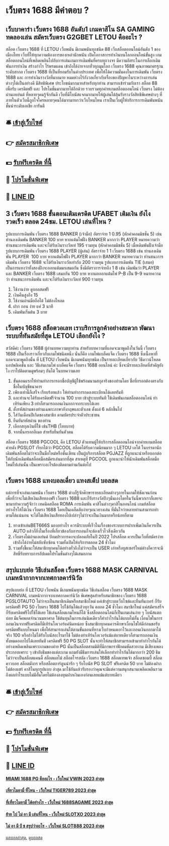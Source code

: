 # เว็บตรง 1688 มีคำตอบ ?
## เว็บบาคาร่า เว็บตรง 1688 อันดับ1 เกมคาสิโน SA GAMING ทดลองเล่น สมัครเว็บตรง G2GBET LETOU คืออะไร ?
สล็อต เว็บตรง 1688 ที่ LETOU เว็บพนัน มีเกมพนันทุกชนิด 88 เว็บสล็อตออนไลน์อันดับ 1 ของเมืองไทย เว็บที่ให้ทุกความต้องการของเหล่านักพนัน เปิดโอกาสการทำเงินบนโลกออนไลน์ขั้นสูง เกมสล็อตออนไลน์ที่เพลิดเพลินไปกับการเล่นเกมการเดิมพันที่ครบทุกวงจร มีความอิสระในการเลือกเดิมพันการทำเงิน สร้างกำไร ไร้พรมแดน เข้าถึงได้ง่ายจากทั่วทุกมุมโลก เว็บตรง 1688 คุณภาพมาตรฐานระดับสากล เว็บตรง 1688 ที่เป็นที่ยอมรับในต่างประเทศ เพื่อให้ได้ความมั่นคงในการเดิมพัน เว็บตรง 1688 และ การทำเงินรางวัลที่มากมาย หมดห่วงไร้กังวลเกี่ยวกับเรื่องของปัญหาในระหว่างการเล่นต่างๆได้เป็นอย่างดี มีสิทธิพิเศษ ประโยชน์มากมายสำหรับทุกท่าน สามารถเข้าร่วมกับเรา สล็อต 88 เพื่อรับ เครดิตฟรี และ โปรโมชั่นมากมายได้อีกด้วย รวบรวมทุกค่ายเกมสล็อตออนไลน์ เว็บตรง ไม่ต้องผ่านเอเย่นต์ ที่หลายๆคนรู้จักกันดี เว็บที่มีโบนัสแจกมากมายให้ผู้เล่นได้ลุ้นรับรางวัลสิทธิพิเศษต่างๆ ที่ภายในตัวเว็บนี้ถูกใจใครหลายๆคนได้มากมายกว่าเว็บไหนไหน เราเป็นเว็บผู้ให้บริการการเดิมพันพนันชั้นนำระดับเอเชีย การันตี

## 🛎 [เข้าสู่เว็บไซต์](https://bit.ly/3SdLNi2)
## 👉 [สมัครสมาชิกพิเศษ](https://bit.ly/3SdLNi2)
## 💵 [รับฟรีเครดิต ที่นี้](https://bit.ly/3dyRKHj)
## 👑 [โปรโมชั่นพิเศษ](https://bit.ly/3dyRKHj)
## 📱 [LINE ID](https://bit.ly/3dyRKHj)

## 3 เว็บตรง 1688 ขั้นตอนเติมเครดิต UFABET เติมเงิน ยังไง รวดเร็ว ตลอด 24ชม. LETOU เล่นที่ไหน ?
รูปแบบการเดิมพัน เว็บตรง 1688 BANKER (เจ้ามือ) อัตราจ่าย 1 0.95 (หักค่าคอมมิชชั่น 5) เช่น ท่านลงเดิมพัน BANKER 100 บาท หากแต้มไพ่ฝั่ง BANKER มากกว่า PLAYER หมายความว่า ท่านชนะการเดิมพัน และจะได้รับเงินรางวัลเท่ 195 รวมทุน (หักค่าคอมมิชชั่น 5) เมื่อเดิมพันฝั่งเจ้ามือ
รูปแบบการเดิมพัน เว็บตรง 1688 PLAYER (ผู้เล่น) อัตราจ่าย 1 1 เว็บตรง 1688 เช่น ท่านลงเดิมพัน PLAYER  100 บาท หากแต้มไพ่ฝั่ง PLAYER มากกว่า BANKER หมายความว่า ท่านชนะการเดิมพัน เว็บตรง 1688 จะได้รับเงินรางวัลเท่ากับ 200 รวมทุน
รูปแบบการเดิมพัน TIE (เสมอ) เป็นการแทงว่าทั้งสองฝั่งจะออกแต้มมาเสมอกัน ซึ่งมีอัตราการจ่ายถึง 1 8 เช่น เดิมพันว่า PLAYER และ BANKER เว็บตรง 1688 เสมอกัน 100 บาท หากผลออกแต้มไพ่ P-ฺB เป็น 9-9 หมายความว่า ท่านชนะการเดิมพัน และจะได้รับเงินรางวัลเท่ 900 รวมทุน
1. ใช้งานง่าย ดูบอลสดฟรี
2. เงินคืนสูงถึง 15
3. ใช้งานผ่านมือถือได้ ไม่ต้องโหลด
4. ฝาก ถอน ง่าย แค่ 3 นาที
5. เดิมพันเริ่มต้น 3 บาท

## เว็บตรง 1688 สล็อตวอเลท เราบริการลูกค้าอย่างสะดวก พัฒนาระบบที่ทันสมัยที่สุด LETOU เลือกยังไง ?
สวัสดีค่ะ เว็บตรง 1688 ผู้อ่านบทความทุกท่าน สำหรับบทความที่แอดจะมาพูดถึงในวันนี้ เว็บตรง 1688 เป็นเรื่องราวเกี่ยวกับเกมไพ่ชนิดหนึ่ง นั่นก็คือ เกมไพ่แบล็คแจ็ค เว็บตรง 1688 ซึ่งเนื้อหาที่แอดจะมาพูดถึงนั้น ที่ LETOU เว็บพนัน มีเกมพนันทุกชนิด เป็นรายละเอียดเกี่ยวกับ วิธีดาวน์โหลดแอปพลิเคชั่น และ วิธีเล่นเกมไพ่ แบล็คแจ็ค เว็บตรง 1688 ออนไลน์ ค่ะ ซึ่งจะมีรายละเอียดที่สำคัญยังไง เราไปติดตามดูพร้อมๆ กันได้ ในบทความเลย
1. ขั้นตอนแรกให้ท่านทำการกรอกชื่อบัญชีผู้ใช้พร้อมนามสกุลจริงของท่านโดย ชื่อที่กรอกต้องตรงกับชื่อในบัญชีธนาคาร
2. เพียงเท่านี้ก็เสร็จ เรียบร้อยแล้ว ให้ท่านทำการกดลงทะเบียนได้เลยทันที
3. และท่านจะได้รับเครดิตฟรีจำนวน 100 บาท เข้าสู่ระบบทันที ใช้เดิมพันเกมสล็อตออนไลน์ ทำเทิร์นเพียง 3 เท่าก็สามารถถอนเงินออกจากระบบได้เลย
4. ตั้งรหัสผ่านของท่านเฉพาะภาษาอังกฤษและตัวเลข ตั้งแต่ 6 หลักขึ้นไป
5. ใส่วันเดือนปีเกิดของสมาชิก ตามบัตรประจำตัวประชาชน
6. ยืนยันรหัสผ่าน ของท่าน
7. เลือกสกุลเงินที่ใช้ เช่นTHB (ไทยบาท)
8. จากนั้นกรอกอีเมล สำหรับยืนยันตัวตน

สล็อต เว็บตรง 1688 PGCOOL คือ LETOU ตัวแทนผู้ให้บริการสล็อตออนไลน์จากค่ายเกมสล็อตค่ายดัง PGSLOT เรียกได้ว่า PGCOOL สล็อตได้รับความนิยมมาก ๆ LETOU  เลโต้ ในบรรดานักเดิมพันสล็อตไม่ว่าจะเป็นมือใหม่หรือชั้นเซียน เป็นผู้บริการสล็อต PGJAZZ ที่ถูกแนะนำหรือบอกต่อให้กับนักเดิมพันสล็อตมือสมัครเล่นมากที่สุด สาเหตุที่ PGCOOL ถูกแนะนำให้นักเดิมพันสล็อตมือใหม่ไปเล่นนั้น เป็นเพราะอะไรต้องติดตามอ่านกันต่อไป

## เว็บตรง 1688 แทงบอลเดี่ยว แทงสเต็ป บอลสด
แต่การที่จะเล่นเกมพนัน เว็บตรง 1688 ต่างก็รู้จักศึกษารายละเอียดต่างๆภายในเกมให้ชัดเจนก่อน เพื่อที่ว่าจะไม่เสียเงินเสียทองฟรี เว็บตรง 1688 และก็รับรางวัลปังๆนั่นเองโดยในวันนี้พวกเราก็เลยจะพามาทำความรู้จักว่า เทคนิคสล็อต ROMA การเดิมพัน คาสิโนต่างๆคาสิโนออนไลน์ เกมส์สล็อตอย่างไรให้ได้เงิน เว็บตรง 1688 โดยเป็นเคล็ดลับง่ายๆแนวทางเล่น ที่มั่นใจว่าหลายท่านสามารถทำตามได้แน่นอน จะได้ไม่เสียเงินเสียทองไปเปล่าๆไม่ว่าจะเป็นเงินมากหรือน้อยก็ตาม
1. ทางเข้าเล่นBET666S มองอย่างไร ควรมีระบบที่เร็วในเรื่องของระบบการฝากเพิ่มเงินก็ควรเป็น AUTO แล้วก็ยิ่งในเรื่องที่เกี่ยวข้องกับการถอนก็จะต้องเร็วไวสิ่งเดียวกัน
2. เว็บตรงไม่ผ่านเอเย่นต์ ป้อมปราการคงจะปลอดภัยในปี 2022 โปรสล็อต ควรเป็นเว็บที่สมัครง่ายเข้าถึงได้ง่ายไม่สลับซับซ้อน รวมทั้งเปิดให้บริการตลอด 24 ชั่วโมง
3. รวมทั้งชี้แนะให้สมาชิกทุกคนได้อย่างทั่วถึงไม่ว่าจะเป็น USER เก่าหรือยูสเซอร์ใหม่ต่างก็ควรจะมีสิทธิ์รับทราบการอัปเดตโปรโมชั่นต่างๆได้เสมอภาค

## สรุปแบบย่อ วิธีเล่นสล็อต เว็บตรง 1688 MASK CARNIVAL เกมหน้ากากจากเทศกาลคาร์นิวัล
สรุปแบบย่อ ที่ LETOU เว็บพนัน มีเกมพนันทุกชนิด วิธีเล่นสล็อต เว็บตรง 1688 MASK CARNIVAL เกมหน้ากากจากเทศกาลคาร์นิวัล พิเศษสุดสำหรับสมาชิกของ เว็บตรง 1688 PGSLOTAUTO ไม่ว่าจะเป็นสมาชิกเดิมหรือสมาชิกใหม่ แค่เข้าสู่ระบบเว็บไซต์และยืนยันเบอร์ ก็รับเครดิตฟรี PG 50 เว็บตรง 1688 ไปใช้กันได้แล้วทุกวัน ตลอด 24 ชั่วโมง สมาชิกใหม่ แค่สมัครเสร็จก็รับเครดิตฟรีไปใช้ได้เลย ใช้เล่นสล็อตเกมไหนก็ได้ ซึ่งสล็อตออนไลน์ก็เป็นเกมเล่นง่าย ๆ โบนัสแตกบ่อย มีแจ็คพอตจำนวนมหาศาล ใช้ต้นทุนในการเล่นนิดเดียวก็ทำกำไรกันได้แบบไม่อั้น เงื่อนไขในการถอนเงินจากฟรีเครดิตก็มีเทิร์นโอเวอร์แค่นิดหน่อย ซึ่งสมาชิกทุกคนควรศึกษาเงื่อนไขให้ดีก่อนขอรับเครดิตฟรีแบบไหนมา เพื่อให้สามารถเล่นได้ตามขั้นตอนที่ทางเว็บกำหนดเอาไว้และถอนเงินออกมาได้จริง 100 หรือถ้าไม่ได้รับโบนัสอะไรมาใช้ ไม่ต้องทำเทิร์นโอเวอร์แม้แต่บาทเดียวก็สามารถถอนเงินทั้งหมดออกไปได้เลยทันที
เครดิตฟรี 50 PG SLOT นั้นจะทำให้สมาชิกสามารถเข้ามาทำกำไรกันได้อย่างเพลิดเพลินเพราะเกมของค่าย PG นั้นเป็นสล็อตสามมิติที่มีภาพกราฟิกคมชัดสวยงาม มีเสียงเพลงประกอบเพราะ ๆ เข้ากับธีมของแต่ละเกม แถมยังมีธีมการเล่นให้เลือกทำกำไรกันได้มากกว่า 200 ธีม ไม่ว่าจะเป็นสล็อตแคนดี้ สล็อตผลไม้ สล็อตโจรสลัด เว็บตรง 1688 สล็อตเทพเจ้า สล็อตซอมบี้ สล็อตคาวบอย สล็อตมังกร หรือสล็อตการ์ตูนน่ารัก ๆ รับโบนัส PG SLOT ฟรีเครดิต 50 บาท ไม่ต้องฝาก ไม่ต้องแชร์ คาสิโนทุกรูปแบบ ล่าสุด มาใช้กันแล้วรับรองว่าคุณจะมีแต่ความสนุกสนานเพลิดเพลินรวมถึงผลกำไรแบบไม่มีอั้นโดยไม่ต้องลงทุนฝากเงินเองก่อนเลยแม้แต่บาทเดียว

## 🛎 [เข้าสู่เว็บไซต์](https://bit.ly/3SdLNi2)
## 👉 [สมัครสมาชิกพิเศษ](https://bit.ly/3SdLNi2)
## 💵 [รับฟรีเครดิต ที่นี้](https://bit.ly/3dyRKHj)
## 👑 [โปรโมชั่นพิเศษ](https://bit.ly/3dyRKHj)
## 📱 [LINE ID](https://bit.ly/3dyRKHj)

#### [MIAMI 1688 PG คืออะไร - เว็บใหม่ VWIN 2023 ล่าสุด](https://atom.io/themes/miami%201688%20pg%20คืออะไร%20-%20เว็บใหม่%20vwin%202023%20ล่าสุด)
#### [เที่ยวไมอามี่ ที่ไหน - เว็บใหม่ TIGER789 2023 ล่าสุด](https://atom.io/themes/เที่ยวไมอามี่%20ที่ไหน%20-%20เว็บใหม่%20tiger789%202023%20ล่าสุด)
#### [ที่เที่ยวไมอามี่ ได้อย่างไร - เว็บใหม่ 1688SAGAME 2023 ล่าสุด](https://atom.io/themes/ที่เที่ยวไมอามี่%20ได้อย่างไร%20-%20เว็บใหม่%201688sagame%202023%20ล่าสุด)
#### [ย้าย ไป ไม่ อา มี เล่นที่ไหน - เว็บใหม่ SLOTXO 2023 ล่าสุด](https://atom.io/themes/ย้าย%20ไป%20ไม่%20อา%20มี%20เล่นที่ไหน%20-%20เว็บใหม่%20slotxo%202023%20ล่าสุด)
#### [ไม่ อา มี บี ช สรุปว่าอะไร - เว็บใหม่ SLOT888 2023 ล่าสุด](https://atom.io/themes/ไม่%20อา%20มี%20บี%20ช%20สรุปว่าอะไร%20-%20เว็บใหม่%20slot888%202023%20ล่าสุด)

[ผลบอลล่าสุด](https://siamsport.tv "ผลบอลล่าสุด"), [ดูบอลสด](https://siamsport.tv/ดูบอลสด "ดูบอลสด")